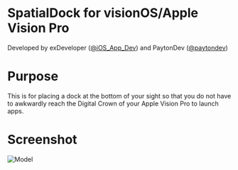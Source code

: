 # SpatialDock for visionOS/Apple Vision Pro
Developed by exDeveloper ([@iOS_App_Dev](https://twitter.com/iOS_App_Dev)) and PaytonDev ([@paytondev](https://twitter.com/paytondev))

# Purpose
This is for placing a dock at the bottom of your sight so that you do not have to awkwardly reach the Digital Crown of your Apple Vision Pro to launch apps.

# Screenshot
![Model]([http://url/to/img.png](https://github.com/kjwamlex/SpatialDock/blob/main/simulator_screenshot_E092138F-E2EF-4EC7-9968-09DFE76D9440.png)https://github.com/kjwamlex/SpatialDock/blob/main/simulator_screenshot_E092138F-E2EF-4EC7-9968-09DFE76D9440.png](https://github.com/kjwamlex/SpatialDock/blob/main/simulator_screenshot_E092138F-E2EF-4EC7-9968-09DFE76D9440.png?raw=true)https://github.com/kjwamlex/SpatialDock/blob/main/simulator_screenshot_E092138F-E2EF-4EC7-9968-09DFE76D9440.png?raw=true)
